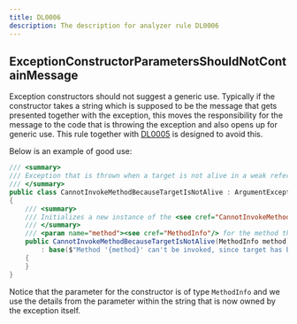 ```yaml
---
title: DL0006
description: The description for analyzer rule DL0006
---
```

## ExceptionConstructorParametersShouldNotContainMessage

Exception constructors should not suggest a generic use.
Typically if the constructor takes a string which is supposed to
be the message that gets presented together with the exception,
this moves the responsibility for the message to the code that
is throwing the exception and also opens up for generic use.
This rule together with [DL0005](./DL0005.md) is designed to
avoid this.

Below is an example of good use:

```csharp
/// <summary>
/// Exception that is thrown when a target is not alive in a weak reference.
/// </summary>
public class CannotInvokeMethodBecauseTargetIsNotAlive : ArgumentException
{
    /// <summary>
    /// Initializes a new instance of the <see cref="CannotInvokeMethodBecauseTargetIsNotAlive"/> class.
    /// </summary>
    /// <param name="method"><see cref="MethodInfo"/> for the method that can't be invoked.</param>
    public CannotInvokeMethodBecauseTargetIsNotAlive(MethodInfo method)
        : base($"Method '{method}' can't be invoked, since target has been collected by the garbage collector")
    {
    }
}
```

Notice that the parameter for the constructor is of type `MethodInfo` and we use
the details from the parameter within the string that is now owned by the exception
itself.
